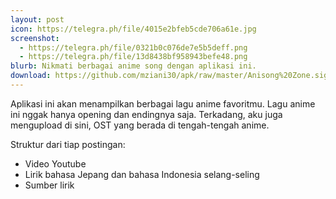 ```yaml
---
layout: post
icon: https://telegra.ph/file/4015e2bfeb5cde706a61e.jpg 
screenshot:
  - https://telegra.ph/file/0321b0c076de7e5b5deff.png
  - https://telegra.ph/file/13d8438bf958943befe48.png 
blurb: Nikmati berbagai anime song dengan aplikasi ini.
download: https://github.com/mziani30/apk/raw/master/Anisong%20Zone.signed.apk
---
```


Aplikasi ini akan menampilkan berbagai lagu anime favoritmu. Lagu anime ini nggak hanya opening dan endingnya saja. Terkadang, aku juga mengupload di sini, OST yang berada di tengah-tengah anime.

Struktur dari tiap postingan:

- Video Youtube
- Lirik bahasa Jepang dan bahasa Indonesia selang-seling
- Sumber lirik
